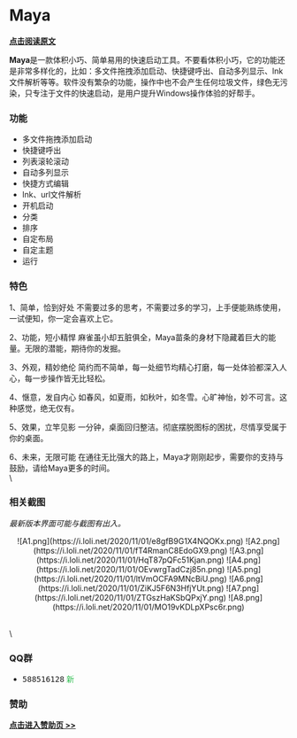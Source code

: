 # Maya

**[点击阅读原文](http://blog.arae.cc/post/25830.html)**


**Maya**是一款体积小巧、简单易用的快速启动工具。不要看体积小巧，它的功能还是非常多样化的，比如：多文件拖拽添加启动、快捷键呼出、自动多列显示、lnk文件解析等等。软件没有繁杂的功能，操作中也不会产生任何垃圾文件，绿色无污染，只专注于文件的快速启动，是用户提升Windows操作体验的好帮手。


### 功能

- 多文件拖拽添加启动
- 快捷键呼出
- 列表滚轮滚动
- 自动多列显示
- 快捷方式编辑
- lnk、url文件解析
- 开机启动
- 分类
- 排序
- 自定布局
- 自定主题
- 运行


### 特色

1、简单，恰到好处
不需要过多的思考，不需要过多的学习，上手便能熟练使用，一试便知，你一定会喜欢上它。

2、功能，短小精悍
麻雀虽小却五脏俱全，Maya苗条的身材下隐藏着巨大的能量。无限的潜能，期待你的发掘。

3、外观，精妙绝伦
简约而不简单，每一处细节均精心打磨，每一处体验都深入人心，每一步操作皆无比轻松。

4、惬意，发自内心
如春风，如夏雨，如秋叶，如冬雪。心旷神怡，妙不可言。这种感觉，绝无仅有。

5、效果，立竿见影
一分钟，桌面回归整洁。彻底摆脱图标的困扰，尽情享受属于你的桌面。

6、未来，无限可能
在通往无比强大的路上，Maya才刚刚起步，需要你的支持与鼓励，请给Maya更多的时间。
\
\

### 相关截图
_最新版本界面可能与截图有出入。_

<center>
![A1.png](https://i.loli.net/2020/11/01/e8gfB9G1X4NQOKx.png)
![A2.png](https://i.loli.net/2020/11/01/fT4RmanC8EdoGX9.png)
![A3.png](https://i.loli.net/2020/11/01/HqT87pQFc51Kjan.png)
![A4.png](https://i.loli.net/2020/11/01/OEvwrgTadCzj85n.png)
![A5.png](https://i.loli.net/2020/11/01/ltVmOCFA9MNcBiU.png)
![A6.png](https://i.loli.net/2020/11/01/ZiKJ5F6N3HfjYUt.png)
![A7.png](https://i.loli.net/2020/11/01/ZTGszHaKSbQPxjY.png)
![A8.png](https://i.loli.net/2020/11/01/MO19vKDLpXPsc6r.png)
</center>

\
\

### QQ群
* <kbd>588516128</kbd> <kbd><font color="#2CBE4E">新</font></kbd>


### 赞助

**[点击进入赞助页 >>](http://blog.arae.cc/z/about.html#打赏-赞助)**


